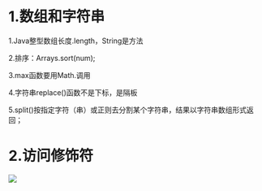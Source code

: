 # 1.数组和字符串

1.Java整型数组长度.length，String是方法

2.排序：Arrays.sort(num);

3.max函数要用Math.调用

4.字符串replace()函数不是下标，是隔板

5.split()按指定字符（串）或正则去分割某个字符串，结果以字符串数组形式返回；



# 2.访问修饰符

![](https://img-blog.csdnimg.cn/20190529202410870.png)
